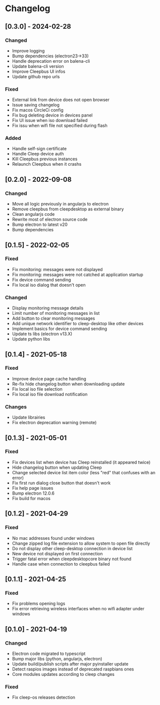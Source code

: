 # Changelog

## [0.3.0] - 2024-02-28

### Changed

- Improve logging
- Bump dependencies (electron23->33)
- Handle deprecation error on balena-cli
- Update balena-cli version
- Improve Cleepbus UI infos
- Update github repo urls

### Fixed

- External link from device does not open browser
- Issue saving changelog
- Fix macos CircleCi config
- Fix bug deleting device in devices panel
- Fix UI issue when iso download failed
- Fix issu when wifi file not specified during flash

### Added

- Handle self-sign certificate
- Handle Cleep device auth
- Kill Cleepbus previous instances
- Relaunch Cleepbus when it crashs

## [0.2.0] - 2022-09-08

### Changed

- Move all logic previously in angularjs to electron
- Remove cleepbus from cleepdesktop as external binary
- Clean angularjs code
- Rewrite most of electron source code
- Bump electron to latest v20
- Bump dependencies

## [0.1.5] - 2022-02-05

### Fixed

- Fix monitoring: messages were not displayed
- Fix monitoring: messages were not catched at application startup
- Fix device command sending
- Fix local iso dialog that doesn't open

### Changed

- Display monitoring message details
- Limit number of monitoring messages in list
- Add button to clear monitoring messages
- Add unique network identifier to cleep-desktop like other devices
- Implement basics for device command sending
- Update ts libs (electron v13.X)
- Update python libs

## [0.1.4] - 2021-05-18

### Fixed

- Improve device page cache handling
- Re-fix hide changelog button when downloading update
- Fix local iso file selection
- Fix local iso file download notification

### Changes

- Update librairies
- Fix electron deprecation warning (remote)

## [0.1.3] - 2021-05-01

### Fixed

- Fix devices list when device has Cleep reinstalled (it appeared twice)
- Hide changelog button when updating Cleep
- Change selected device list item color (less "red" that confuses with an error)
- Fix first run dialog close button that doesn't work
- Fix help page issues
- Bump electron 12.0.6
- Fix build for macos

## [0.1.2] - 2021-04-29

### Fixed

- No mac addresses found under windows
- Change zipped log file extension to allow system to open file directly
- Do not display other cleep-desktop connection in device list
- New device not displayed on first connection
- Trigger fatal error when cleepdesktopcore binary not found
- Handle case when connection to cleepbus failed

## [0.1.1] - 2021-04-25

### Fixed

- Fix problems opening logs
- Fix error retrieving wireless interfaces when no wifi adapter under windows

## [0.1.0] - 2021-04-19

### Changed

- Electron code migrated to typescript
- Bump major libs (python, angularjs, electron)
- Update build/publish scripts after major pyinstaller update
- Detect raspios images instead of deprecated raspbians ones
- Core modules updates according to cleep changes

### Fixed

- Fix cleep-os releases detection
